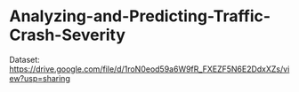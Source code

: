 # Analyzing-and-Predicting-Traffic-Crash-Severity
Dataset: https://drive.google.com/file/d/1roN0eod59a6W9fR_FXEZF5N6E2DdxXZs/view?usp=sharing
